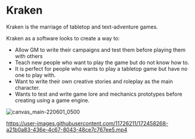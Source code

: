 # Kraken


Kraken is the marriage of tabletop and text-adventure games. 

Kraken as a software looks to create a way to:

- Allow GM to write their campaigns and test them before playing them with others 
- Teach new people who want to play the game but do not know how to.
- It is perfect for people who wants to play a tabletop game but have no one to play with. 
- Want to write their own creative stories and roleplay as the main character.
- Wants to test and write game lore and mechanics prototypes before creating using a game engine.

![canvas_main-220601_0500](https://user-images.githubusercontent.com/11726211/171335054-69bec792-57f1-478f-9e43-03472f54a6bd.png)



https://user-images.githubusercontent.com/11726211/172458268-a21b0a83-436e-4c67-8043-48ce7c767ee5.mp4

